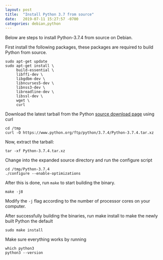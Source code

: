 ```yaml
---
layout: post
title:  "Install Python 3.7 from source"
date:   2019-07-11 15:27:57 -0700
categories: debian,python
---
```


Below are steps to install Python-3.7.4 from source on Debian.

First install the following packages, these packages are required to
build Python from source.

~~~
sudo apt-get update
sudo apt-get install \
	 build-essential \
	 libffi-dev \
	 libgdbm-dev \
	 libncurses5-dev \
	 libnss3-dev \
	 libreadline-dev \ 
	 libssl-dev \
	 wget \
	 curl
~~~

Download the latest tarball from  the Python [source download page] using curl

```
cd /tmp
curl -O https://www.python.org/ftp/python/3.7.4/Python-3.7.4.tar.xz
```

Now, extract the tarball:

```
tar -xf Python-3.7.4.tar.xz
```

Change into the expanded source directory and run the configure script

```
cd /tmp/Python-3.7.4
./configure --enable-optimizations
```

After this is done, run `make` to start building the binary.

```
make -j8
```

Modify the  `-j` flag according to the number of processor cores on your computer.

After successfully building the binaries, run make install to make the newly 
built Python the default 

```
sudo make install
```

Make sure everything works by running 

```
which python3
python3 --version

```







[source download page]:https://www.python.org/downloads/source/